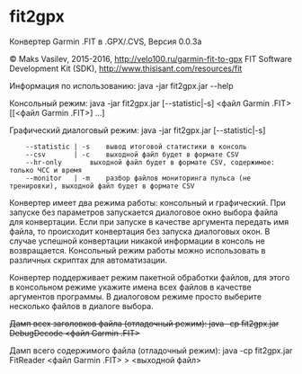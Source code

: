 # fit2gpx

Конвертер Garmin .FIT в .GPX/.CVS, Версия 0.0.3а

© Maks Vasilev, 2015-2016, http://velo100.ru/garmin-fit-to-gpx
FIT Software Development Kit (SDK), http://www.thisisant.com/resources/fit

Информация по использованию:
	java -jar fit2gpx.jar --help

Консольный режим:
	java -jar fit2gpx.jar [--statistic|-s] <файл Garmin .FIT> [[<файл Garmin .FIT>] …]

Графический диалоговый режим:
	java -jar fit2gpx.jar [--statistic|-s]

		--statistic	| -s	вывод итоговой статистики в консоль
		--csv		| -c	выходной файл будет в формате CSV
		--hr-only		выходной файл будет в формате CSV, содержимое: только ЧСС и время
		--monitor	| -m	разбор файлов мониторинга пульса (не тренировки), выходной файл будет в формате CSV

Конвертер имеет два режима работы: консольный и графический. При запуске без параметров запускается диалоговое окно
выбора файла для конвертации. Если при запуске в качестве аргумента передать имя файла, то происходит конвертация
без запуска диалоговых окон. В случае успешной конвертации никакой информации в консоль не возвращается.
Консольный режим работы можно использовать в различных скриптах для автоматизации.

Конвертер поддерживает режим пакетной обработки файлов, для этого в консольном режиме укажите имена всех файлов
в качестве аргументов программы. В диалоговом режиме просто выберите несколько файлов в диалоге выбора.

~~Дамп всех заголовков файла (отладочный режим):
	java -cp fit2gpx.jar DebugDecode <файл Garmin .FIT>~~

Дамп всего содержимого файла (отладочный режим):
	java -cp fit2gpx.jar FitReader <файл Garmin .FIT> > <выходной файл>